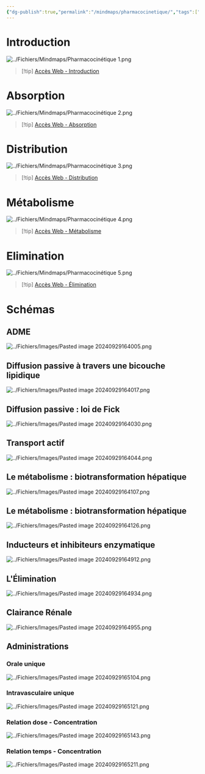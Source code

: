 ```yaml
---
{"dg-publish":true,"permalink":"/mindmaps/pharmacocinetique/","tags":["mindmaps"],"noteIcon":"2"}
---
```


# Introduction
![../Fichiers/Mindmaps/Pharmacocinétique 1.png](/img/user/Fichiers/Mindmaps/Pharmacocin%C3%A9tique%201.png)
> [!tip] [Accès Web - Introduction](https://mindmapai.app/mind-map/pharmacocinétique-7c28e2f3)
# Absorption
![../Fichiers/Mindmaps/Pharmacocinétique 2.png](/img/user/Fichiers/Mindmaps/Pharmacocin%C3%A9tique%202.png)
> [!tip] [Accès Web - Absorption](https://mindmapai.app/mind-map/absorption-des-médicaments-et-voies-dadministration-6c2df9b0)
# Distribution
![../Fichiers/Mindmaps/Pharmacocinétique 3.png](/img/user/Fichiers/Mindmaps/Pharmacocin%C3%A9tique%203.png)
> [!tip] [Accès Web - Distribution](https://mindmapai.app/mind-map/distribution-des-principes-actifs-2a8fdf7e)
# Métabolisme
![../Fichiers/Mindmaps/Pharmacocinétique 4.png](/img/user/Fichiers/Mindmaps/Pharmacocin%C3%A9tique%204.png)
> [!tip] [Accès Web - Métabolisme](https://mindmapai.app/mind-map/le-métabolisme-des-médicaments-2a873601)
# Elimination
![../Fichiers/Mindmaps/Pharmacocinétique 5.png](/img/user/Fichiers/Mindmaps/Pharmacocin%C3%A9tique%205.png)
> [!tip] [Accès Web - Élimination](https://mindmapai.app/mind-map/concept-de-clairance-a446292c)
# Schémas
## ADME
![../Fichiers/Images/Pasted image 20240929164005.png](/img/user/Fichiers/Images/Pasted%20image%2020240929164005.png)
## Diffusion passive à travers une bicouche lipidique
![../Fichiers/Images/Pasted image 20240929164017.png](/img/user/Fichiers/Images/Pasted%20image%2020240929164017.png)
## Diffusion passive : loi de Fick
![../Fichiers/Images/Pasted image 20240929164030.png](/img/user/Fichiers/Images/Pasted%20image%2020240929164030.png)
## Transport actif
![../Fichiers/Images/Pasted image 20240929164044.png](/img/user/Fichiers/Images/Pasted%20image%2020240929164044.png)
## Le métabolisme : biotransformation hépatique
![../Fichiers/Images/Pasted image 20240929164107.png](/img/user/Fichiers/Images/Pasted%20image%2020240929164107.png)
## Le métabolisme : biotransformation hépatique
![../Fichiers/Images/Pasted image 20240929164126.png](/img/user/Fichiers/Images/Pasted%20image%2020240929164126.png)
## Inducteurs et inhibiteurs enzymatique
![../Fichiers/Images/Pasted image 20240929164912.png](/img/user/Fichiers/Images/Pasted%20image%2020240929164912.png)
## L'Élimination
![../Fichiers/Images/Pasted image 20240929164934.png](/img/user/Fichiers/Images/Pasted%20image%2020240929164934.png)
## Clairance Rénale
![../Fichiers/Images/Pasted image 20240929164955.png](/img/user/Fichiers/Images/Pasted%20image%2020240929164955.png)
## Administrations
### Orale unique
![../Fichiers/Images/Pasted image 20240929165104.png](/img/user/Fichiers/Images/Pasted%20image%2020240929165104.png)
### Intravasculaire unique
![../Fichiers/Images/Pasted image 20240929165121.png](/img/user/Fichiers/Images/Pasted%20image%2020240929165121.png)
### Relation dose - Concentration
![../Fichiers/Images/Pasted image 20240929165143.png](/img/user/Fichiers/Images/Pasted%20image%2020240929165143.png)
### Relation temps - Concentration
![../Fichiers/Images/Pasted image 20240929165211.png](/img/user/Fichiers/Images/Pasted%20image%2020240929165211.png)